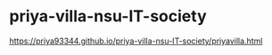# priya-villa-nsu-IT-society
https://priya93344.github.io/priya-villa-nsu-IT-society/priyavilla.html
